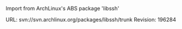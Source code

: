 Import from ArchLinux's ABS package 'libssh'

URL: svn://svn.archlinux.org/packages/libssh/trunk
Revision: 196284
